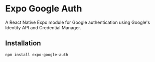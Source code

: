 # Expo Google Auth

A React Native Expo module for Google authentication using Google's Identity API and Credential Manager.

## Installation

```bash
npm install expo-google-auth
```